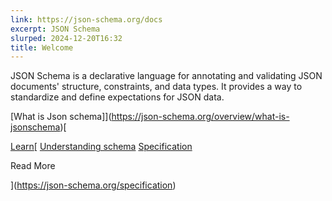 ```yaml
---
link: https://json-schema.org/docs
excerpt: JSON Schema
slurped: 2024-12-20T16:32
title: Welcome
---
```


JSON Schema is a declarative language for annotating and validating JSON documents' structure, constraints, and data types. It provides a way to standardize and define expectations for JSON data.


[What is Json schema]](https://json-schema.org/overview/what-is-jsonschema)[

[Learn](https://json-schema.org/learn)[
[Understanding schema](https://json-schema.org/understanding-json-schema)
[Specification](https://json-schema.org/icons/clipboard.svg)


Read More



](https://json-schema.org/specification)

